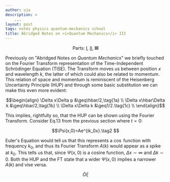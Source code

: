 ```yaml
---
author: uja
description: >
    ...
layout: post
tags: notes physics quantum-mechanics school
title: Abridged Notes on <i>Quantum Mechanics</i> III
---
```


<style>
    strong {color:#36d;}
</style>

<center>
    Parts:
    <a href="/2018/04/26/abridged-qm.html">I</a>,
    <a href="/2018/05/10/abridged-qm-2.html">II</a>,
    <b>III</b>
</center>

Previously on "Abridged Notes on _Quantum Mechanics_" we briefly touched on the
Fourier Transform representation of the Time-Independent Schrödinger Equation
(TISE). The Transform moves us between position $x$ and wavelength $k$, the
latter of which could also be related to momentum. This relation of space and
momentum is reminiscent of the Heisenberg Uncertainty Principle (HUP) and
through some basic substitution we can make this even more evident:

$$\begin{align}
\Delta x\Delta p &\geq\hbar/2,\tag{1a} \\
\Delta x\hbar\Delta k &\geq\hbar/2,\tag{1b} \\
\Delta x\Delta k &\geq1/2.\tag{1c} \\
\end{align}$$

This implies, rightfully so, that the HUP can be shown using the Fourier
Transform. Consider Eq.13 from the previous section where $t=0$:

$$\Psi(x,0)=Ae^{ik_0x}.\tag2 $$

Euler's Equation would tell us that this represents a $\cos$ function with
frequency $k_0$, and thus its Fourier Transform $A(k)$ would appear as a spike
at $k_0$. This tells us that, since $\Psi(x,0)$ is a cosine function, $\Delta x
\sim\infty$ and $\Delta k\sim0$. Both the HUP and the FT state that a wider
$\Psi(x,0)$ implies a narrower $A(k)$ and vise versa.

$$
\hat{O}\xi
$$
